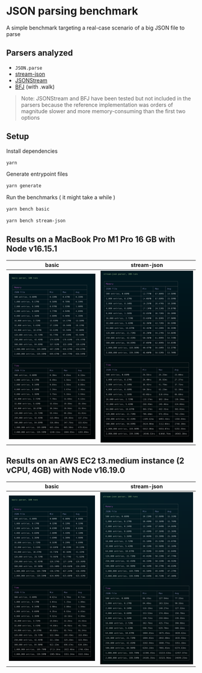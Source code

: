 # JSON parsing benchmark

A simple benchmark targeting a real-case scenario of a big JSON file to parse

## Parsers analyzed

- `JSON.parse`
- [stream-json](https://www.npmjs.com/package/stream-json)
- [JSONStream](https://www.npmjs.com/package/JSONStream)
- [BFJ](https://www.npmjs.com/package/bfj) (with .walk)

> Note: JSONStream and BFJ have been tested but not included in the parsers because the reference implementation was orders of magnitude slower and more memory-consuming than the first two options

## Setup

Install dependencies
```bash
yarn
```

Generate entrypoint files
```bash
yarn generate
```

Run the benchmarks ( it might take a while )
```bash
yarn bench basic
```
```bash
yarn bench stream-json
```

## Results on a MacBook Pro M1 Pro 16 GB with Node v16.15.1

| basic | stream-json |
|----|----|
| <img src="./screenshots/mac-basic.png" width="500"> |  <img src="./screenshots/mac-stream-json.png" width="510"> |


## Results on an AWS EC2 t3.medium instance (2 vCPU, 4GB) with Node v16.19.0

| basic | stream-json |
|----|----|
| <img src="./screenshots/ec2-basic.png" width="520"> |  <img src="./screenshots/ec2-stream-json.png" width="535"> |